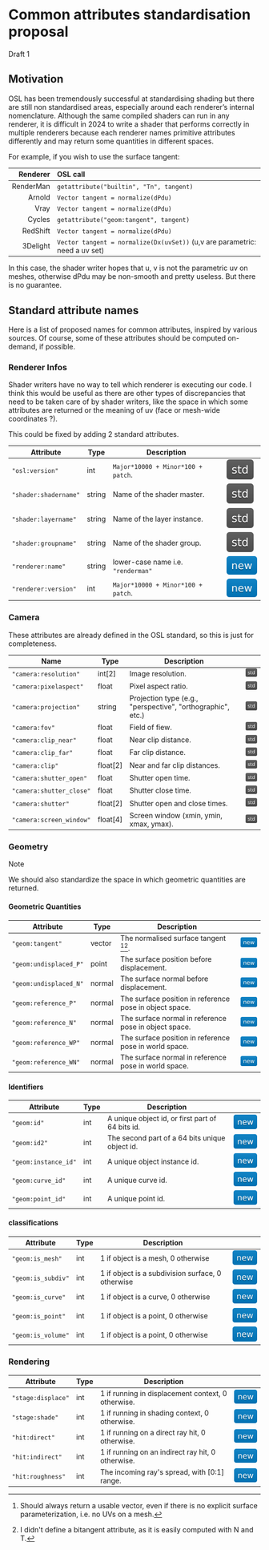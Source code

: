 # Common attributes standardisation proposal

Draft 1

## Motivation

OSL has been tremendously successful at standardising shading but there are still non standardised areas, especially around each renderer’s internal nomenclature.
Although the same compiled shaders can run in any renderer, it is difficult in 2024 to write a shader that performs correctly in multiple renderers because each renderer names primitive attributes differently and may return some quantities in different spaces.

For example, if you wish to use the surface tangent:

| Renderer | OSL call |
| -: | :- |
| RenderMan | `getattribute("builtin", "Tn", tangent)` |
| Arnold | `Vector tangent = normalize(dPdu)` |
| Vray | `Vector tangent = normalize(dPdu)` |
| Cycles | `getattribute("geom:tangent", tangent)` |
| RedShift | `Vector tangent = normalize(dPdu)` |
| 3Delight | `Vector tangent = normalize(Dx(uvSet))` (u,v are parametric: need a uv set) |

In this case, the shader writer hopes that u, v is not the parametric uv on meshes, otherwise dPdu may be non-smooth and pretty useless. But there is no guarantee.

## Standard attribute names

Here is a list of proposed names for common attributes, inspired by various sources. Of course, some of these attributes should be computed on-demand, if possible.

### Renderer Infos

Shader writers have no way to tell which renderer is executing our code. I think this would be useful as there are other types of discrepancies that need to be taken care of by shader writers, like the space in which some attributes are returned or the meaning of uv (face or mesh-wide coordinates ?).

This could be fixed by adding 2 standard attributes.

| Attribute | Type | Description | |
| - | - | - | - |
| `"osl:version"` | int | `Major*10000 + Minor*100 + patch`. | ![std](img/std.svg) |
| `"shader:shadername"` | string | Name of the shader master. | ![std](img/std.svg) |
| `"shader:layername"` | string | Name of the layer instance. | ![std](img/std.svg) |
| `"shader:groupname"` | string | Name of the shader group. | ![std](img/std.svg) |
| `"renderer:name"` | string | lower-case name i.e. `"renderman"` | ![new](img/new.svg) |
| `"renderer:version"` | int | `Major*10000 + Minor*100 + patch`. | ![new](img/new.svg) |

### Camera

These attributes are already defined in the OSL standard, so this is just for completeness.

| Name | Type | Description | |
| - | - | - | - |
| `"camera:resolution"` | int[2] | Image resolution. | ![std](img/std.svg) |
| `"camera:pixelaspect"` | float | Pixel aspect ratio. | ![std](img/std.svg) |
| `"camera:projection"` | string | Projection type (e.g., "perspective", "orthographic", etc.) | ![std](img/std.svg) |
| `"camera:fov"`  | float | Field of fiew. | ![std](img/std.svg) |
| `"camera:clip_near"`  | float | Near clip distance. | ![std](img/std.svg) |
| `"camera:clip_far"`  | float | Far clip distance. | ![std](img/std.svg) |
| `"camera:clip"`  | float[2] | Near and far clip distances. | ![std](img/std.svg) |
| `"camera:shutter_open"`  | float | Shutter open time. | ![std](img/std.svg) |
| `"camera:shutter_close"`  | float | Shutter close time. | ![std](img/std.svg) |
| `"camera:shutter"`  | float[2] | Shutter open and close times. | ![std](img/std.svg) |
| `"camera:screen_window"` | float[4] | Screen window (xmin, ymin, xmax, ymax). | ![std](img/std.svg) |

### Geometry

> [!NOTE]
> We should also standardize the space in which geometric quantities are returned.

#### Geometric Quantities

| Attribute | Type | Description | |
| - | - | - | - |
| `"geom:tangent"` | vector | The normalised surface tangent [^1][^2]. | ![new](img/new.svg) |
| `"geom:undisplaced_P"` | point | The surface position before displacement. | ![new](img/new.svg) |
| `"geom:undisplaced_N"` | normal | The surface normal before displacement. | ![new](img/new.svg) |
| `"geom:reference_P"` | normal | The surface position in reference pose in object space. | ![new](img/new.svg) |
| `"geom:reference_N"` | normal | The surface normal in reference pose in object space. | ![new](img/new.svg) |
| `"geom:reference_WP"` | normal | The surface position in reference pose in world space. | ![new](img/new.svg) |
| `"geom:reference_WN"` | normal | The surface normal in reference pose in world space. | ![new](img/new.svg) |

[^1]: Should always return a usable vector, even if there is no explicit surface parameterization, i.e. no UVs on a mesh.
[^2]: I didn't define a bitangent attribute, as it is easily computed with N and T.

#### Identifiers

| Attribute | Type | Description | |
| - | - | - | - |
| `"geom:id"` | int | A unique object id, or first part of 64 bits id. | ![new](img/new.svg) |
| `"geom:id2"` | int | The second part of a 64 bits unique object id. | ![new](img/new.svg) |
| `"geom:instance_id"` | int | A unique object instance id. | ![new](img/new.svg) |
| `"geom:curve_id"` | int | A unique curve id. | ![new](img/new.svg) |
| `"geom:point_id"` | int | A unique point id. | ![new](img/new.svg) |

#### classifications

| Attribute | Type | Description | |
| - | - | - | - |
| `"geom:is_mesh"` | int | 1 if object is a mesh, 0 otherwise | ![new](img/new.svg) |
| `"geom:is_subdiv"` | int | 1 if object is a subdivision surface, 0 otherwise | ![new](img/new.svg) |
| `"geom:is_curve"` | int | 1 if object is a curve, 0 otherwise | ![new](img/new.svg) |
| `"geom:is_point"` | int | 1 if object is a point, 0 otherwise | ![new](img/new.svg) |
| `"geom:is_volume"` | int | 1 if object is a point, 0 otherwise | ![new](img/new.svg) |

### Rendering

| Attribute | Type | Description | |
| - | - | - | - |
| `"stage:displace"` | int | 1 if running in displacement context, 0 otherwise. | ![new](img/new.svg) |
| `"stage:shade"` | int | 1 if running in shading context, 0 otherwise. | ![new](img/new.svg) |
| `"hit:direct"` | int | 1 if running on a direct ray hit, 0 otherwise. | ![new](img/new.svg) |
| `"hit:indirect"` | int | 1 if running on an indirect ray hit, 0 otherwise. | ![new](img/new.svg) |
| `"hit:roughness"` | int | The incoming ray's spread, with [0:1] range. | ![new](img/new.svg) |
